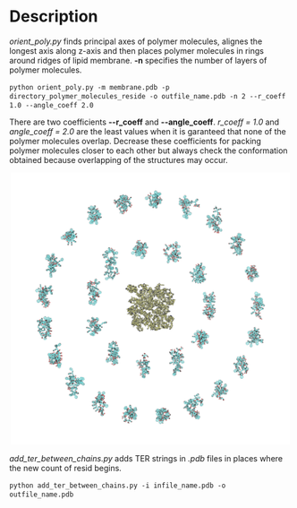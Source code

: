# Description

*orient_poly.py* finds principal axes of polymer molecules, alignes the longest axis along z-axis and then places polymer molecules in rings around ridges of lipid membrane. **-n** specifies the number of layers of polymer molecules.
```
python orient_poly.py -m membrane.pdb -p directory_polymer_molecules_reside -o outfile_name.pdb -n 2 --r_coeff 1.0 --angle_coeff 2.0
```
There are two coefficients **--r_coeff** and **--angle_coeff**. *r_coeff = 1.0* and *angle_coeff = 2.0* are the least values when it is garanteed that none of the polymer molecules overlap. Decrease these coefficients for packing polymer molecules closer to each other but always check the conformation obtained because overlapping of the structures may occur.

<p align="center">
  <img width="500" src="../images/starting_configuration.png">
</p>

*add_ter_between_chains.py* adds TER strings in *.pdb* files in places where the new count of resid begins.
```
python add_ter_between_chains.py -i infile_name.pdb -o outfile_name.pdb
```
